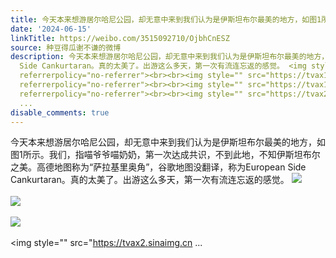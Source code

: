 ```yaml
---
title: 今天本来想游居尔哈尼公园，却无意中来到我们认为是伊斯坦布尔最美的地方，如图1所示。我们，指喵爷爷喵奶奶，第一次达成共识，不到此地，不知伊斯坦布尔之美。...
date: '2024-06-15'
linkTitle: https://weibo.com/3515092710/OjbhCnESZ
source: 种豆得瓜谢不谦的微博
description: 今天本来想游居尔哈尼公园，却无意中来到我们认为是伊斯坦布尔最美的地方，如图1所示。我们，指喵爷爷喵奶奶，第一次达成共识，不到此地，不知伊斯坦布尔之美。高德地图称为“萨拉基里奥角”，谷歌地图没翻译，称为European
  Side Cankurtaran。真的太美了。出游这么多天，第一次有流连忘返的感觉。 <img style="" src="https://tvax4.sinaimg.cn/large/d1840ee6gy1hqql4twp6lj20xw230tl0.jpg"
  referrerpolicy="no-referrer"><br><br><img style="" src="https://tvax1.sinaimg.cn/large/d1840ee6gy1hqqkoi17o2j20xw2307ln.jpg"
  referrerpolicy="no-referrer"><br><br><img style="" src="https://tvax1.sinaimg.cn/large/d1840ee6gy1hqqkoeutm4j237k2eokjn.jpg"
  referrerpolicy="no-referrer"><br><br><img style="" src="https://tvax2.sinaimg.cn
  ...
disable_comments: true
---
```

今天本来想游居尔哈尼公园，却无意中来到我们认为是伊斯坦布尔最美的地方，如图1所示。我们，指喵爷爷喵奶奶，第一次达成共识，不到此地，不知伊斯坦布尔之美。高德地图称为“萨拉基里奥角”，谷歌地图没翻译，称为European Side Cankurtaran。真的太美了。出游这么多天，第一次有流连忘返的感觉。 <img style="" src="https://tvax4.sinaimg.cn/large/d1840ee6gy1hqql4twp6lj20xw230tl0.jpg" referrerpolicy="no-referrer"><br><br><img style="" src="https://tvax1.sinaimg.cn/large/d1840ee6gy1hqqkoi17o2j20xw2307ln.jpg" referrerpolicy="no-referrer"><br><br><img style="" src="https://tvax1.sinaimg.cn/large/d1840ee6gy1hqqkoeutm4j237k2eokjn.jpg" referrerpolicy="no-referrer"><br><br><img style="" src="https://tvax2.sinaimg.cn ...